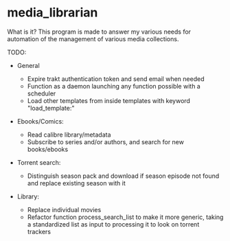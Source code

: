 # media_librarian

What is it?
This program is made to answer my various needs for automation of the management of various media collections.

TODO:
* General
    * Expire trakt authentication token and send email when needed
    * Function as a daemon launching any function possible with a scheduler
    * Load other templates from inside templates with keyword "load_template:"
    
* Ebooks/Comics:
    * Read calibre library/metadata
    * Subscribe to series and/or authors, and search for new books/ebooks
    
* Torrent search:
    * Distinguish season pack and download if season episode not found and replace existing season with it
    
* Library:
    * Replace individual movies
    * Refactor function process_search_list to make it more generic, taking a standardized list as input to processing it to look on torrent trackers